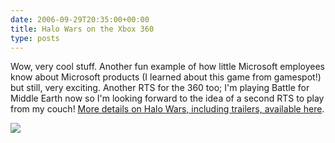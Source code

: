 ```yaml
---
date: 2006-09-29T20:35:00+00:00
title: Halo Wars on the Xbox 360
type: posts
---
```

Wow, very cool stuff. Another fun example of how little Microsoft employees know about Microsoft products (I learned about this game from gamespot!) but still, very exciting. Another RTS for the 360 too; I'm playing Battle for Middle Earth now so I'm looking forward to the idea of a second RTS to play from my couch! [More details on Halo Wars, including trailers, available here](https://www.xbox.com/en-US/community/news/events/x06/halowarscomingtoxbox360.htm).

![](https://www.xbox.com/NR/rdonlyres/0A8FE4F8-839F-45D0-A2EA-3D4E2C85AF8C/0/ilmhalowarsx06003.jpg)
